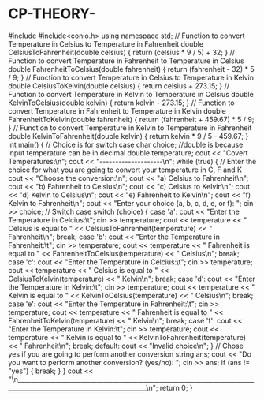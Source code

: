 # CP-THEORY-
#include <iostream>
#include<conio.h>
using namespace std;
// Function to convert Temperature in Celsius to Temperature in Fahrenheit
double CelsiusToFahrenheit(double celsius) {
	return (celsius * 9 / 5) + 32;
}
// Function to convert Temperature in Fahrenheit to Temperature in Celsius
double FahrenheitToCelsius(double fahrenheit) {
	return (fahrenheit - 32) * 5 / 9;
}
// Function to convert Temperature in Celsius to Temperature in Kelvin
double CelsiusToKelvin(double celsius) {
	return celsius + 273.15;
}
// Function to convert Temperature in Kelvin to Temperature in Celsius
double KelvinToCelsius(double kelvin) {
	return kelvin - 273.15;
}
// Function to convert Temperature in Fahrenheit to Temperature in Kelvin
double FahrenheitToKelvin(double fahrenheit) {
	return (fahrenheit + 459.67) * 5 / 9;
}
// Function to convert Temperature in Kelvin to Temperature in Fahrenheit
double KelvinToFahrenheit(double kelvin) {
	return kelvin * 9 / 5 - 459.67;
}
int main() {
	// Choice is for switch case
	char choice;
	//double is because input temperature can be in decimal
	double temperature;
	cout << "Covert Temperatures:\n";
	cout << "--------------------\n";
	while (true) {
		// Enter the choice for what you are going to convert your temperature in C, F and K
		cout << "Choose the conversion:\n";
		cout << "a) Celsius to Fahrenheit\n";
		cout << "b) Fahrenheit to Celsius\n";
		cout << "c) Celsius to Kelvin\n";
		cout << "d) Kelvin to Celsius\n";
		cout << "e) Fahrenheit to Kelvin\n";
		cout << "f) Kelvin to Fahrenheit\n";
		cout << "Enter your choice (a, b, c, d, e, or f): ";
		cin >> choice;
		// Switch case
		switch (choice) {
		case 'a':
			cout << "Enter the Temperature in Celcius:\t";
			cin >> temperature;
			cout << temperature << " Celsius is equal to " <<
				CelsiusToFahrenheit(temperature) << " Fahrenheit\n";
			break;
		case 'b':
			cout << "Enter the Temperature in Fahrenheit:\t";
			cin >> temperature;
			cout << temperature << " Fahrenheit is equal to " <<
				FahrenheitToCelsius(temperature) << " Celsius\n";
			break;
		case 'c':
			cout << "Enter the Temperature in Celcius:\t";
			cin >> temperature;
			cout << temperature << " Celsius is equal to " <<
				CelsiusToKelvin(temperature) << " Kelvin\n";
			break;
		case 'd':
			cout << "Enter the Temperature in Kelvin:\t";
			cin >> temperature;
			cout << temperature << " Kelvin is equal to " <<
				KelvinToCelsius(temperature) << " Celsius\n";
			break;
		case 'e':
			cout << "Enter the Temperature in Fahrenheit:\t";
			cin >> temperature;
			cout << temperature << " Fahrenheit is equal to " <<
				FahrenheitToKelvin(temperature) << " Kelvin\n";
			break;
		case 'f':
			cout << "Enter the Temperature in Kelvin:\t";
			cin >> temperature;
			cout << temperature << " Kelvin is equal to " <<
				KelvinToFahrenheit(temperature) << " Fahrenheit\n";
			break;
		default:
			cout << "Invalid choice\n";
		}
		// Chose yes if you are going to perform another conversion
		string ans;
		cout << "Do you want to perform another conversion? (yes/no): ";
		cin >> ans;
		if (ans != "yes") {
			break;
		}
	}
	cout << "\n_______________________________________________________________________________________________________________________\n";
	return 0;
}
